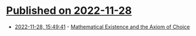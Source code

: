 # [Published on 2022-11-28](index.md)

* [2022-11-28, 15:49:41](https://news.ycombinator.com/item?id=33775052) - [Mathematical Existence and the Axiom of Choice](https://billwadge.com/2022/11/28/to-be-or-not-to-be-mathematical-existence-and-the-axiom-of-choice/)

